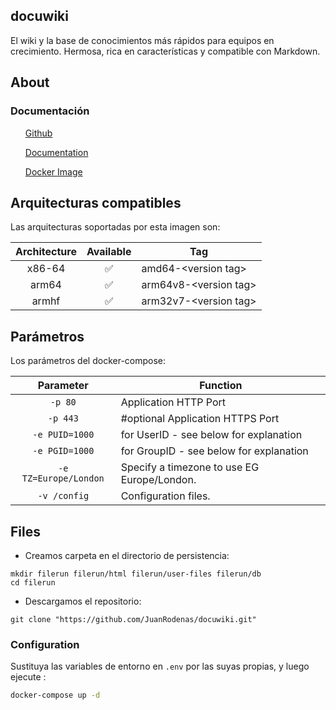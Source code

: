 ## docuwiki
El wiki y la base de conocimientos más rápidos para equipos en crecimiento. Hermosa, rica en características y compatible con Markdown.
 
    

## About


### Documentación
<ul>
<p><a href="https://github.com/linuxserver/docker-dokuwiki">Github</a></p>
<p><a href="https://docs.linuxserver.io/images/docker-dokuwiki">Documentation</a></p>
<p><a href="https://hub.docker.com/r/linuxserver/dokuwiki">Docker Image</a></p>
</ul>


## Arquitecturas compatibles
Las arquitecturas soportadas por esta imagen son:

| Architecture | Available | Tag |
| :----: | :----: | ---- |
| x86-64 | ✅ | amd64-\<version tag\> |
| arm64 | ✅ | arm64v8-\<version tag\> |
| armhf| ✅ | arm32v7-\<version tag\> |

## Parámetros
Los parámetros del docker-compose:

| Parameter | Function |
| :----: | --- |
| `-p 80` | Application HTTP Port |
| `-p 443` | #optional Application HTTPS Port |
| `-e PUID=1000` | for UserID - see below for explanation |
| `-e PGID=1000` | for GroupID - see below for explanation |
| `-e TZ=Europe/London` | Specify a timezone to use EG Europe/London. |
| `-v /config` | Configuration files. |

## Files
- Creamos carpeta en el directorio de persistencia:
```
mkdir filerun filerun/html filerun/user-files filerun/db
cd filerun
```
- Descargamos el repositorio:
```
git clone "https://github.com/JuanRodenas/docuwiki.git"
```

### Configuration
Sustituya las variables de entorno en `.env` por las suyas propias, y luego ejecute :

```bash
docker-compose up -d
```
